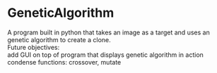# GeneticAlgorithm
A program built in python that takes an image as a target and uses an genetic algorithm to create a clone. \
Future objectives: \
  add GUI on top of program that displays genetic algorithm in action\
  condense functions: crossover, mutate
